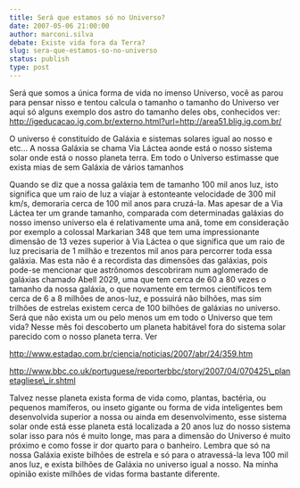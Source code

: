 ```yaml
---
title: Será que estamos só no Universo?
date: 2007-05-06 21:00:00
author: marconi.silva
debate: Existe vida fora da Terra?
slug: sera-que-estamos-so-no-universo
status: publish 
type: post
---
```


Será que somos a única forma de vida no imenso Universo, você as parou para pensar nisso e tentou calcula o tamanho o tamanho do Universo ver aqui só alguns exemplo dos astro do tamanho deles obs, conhecidos ver: http://igeducacao.ig.com.br/externo.html?url=http://area51.blig.ig.com.br/  

O universo é constituído de Galáxia e sistemas solares igual ao nosso e etc... A nossa Galáxia se chama Via Láctea aonde está o nosso sistema solar onde está o nosso planeta terra. Em todo o Universo estimasse que exista mias de sem Galáxia de vários tamanhos   

Quando se diz que a nossa galáxia tem de tamanho 100 mil anos luz, isto significa que um raio de luz a viajar à estonteante velocidade de 300 mil km/s, demoraria cerca de 100 mil anos para cruzá-la. Mas apesar de a Via Láctea ter um grande tamanho, comparada com determinadas galáxias do nosso imenso universo ela é relativamente uma anã, tome em consideração por exemplo a colossal Markarian 348 que tem uma impressionante dimensão de 13 vezes superior à Via Láctea o que significa que um raio de luz precisaria de 1 milhão e trezentos mil anos para percorrer toda essa galáxia. Mas esta não é a recordista das dimensões das galáxias, pois pode-se mencionar que astrônomos descobriram num aglomerado de galáxias chamado Abell 2029, uma que tem cerca de 60 a 80 vezes o tamanho da nossa galáxia, o que novamente em termos científicos tem cerca de 6 a 8 milhões de anos-luz, e possuirá não bilhões, mas sim trilhões de estrelas existem cerca de 100 bilhões de galáxias no universo. Será que não exista um ou pelo menos um em todo o Universo que tem vida? Nesse mês foi descoberto um planeta habitável fora do sistema solar parecido com o nosso planeta terra. Ver  

http://www.estadao.com.br/ciencia/noticias/2007/abr/24/359.htm  

http://www.bbc.co.uk/portuguese/reporterbbc/story/2007/04/070425\_planetagliese\_ir.shtml  

Talvez nesse planeta exista forma de vida como, plantas, bactéria, ou pequenos mamíferos, ou inseto gigante ou forma de vida inteligentes bem desenvolvida superior a nossa ou ainda em desenvolvimento, esse sistema solar onde está esse planeta está localizada a 20 anos luz do nosso sistema solar isso para nós é muito longe, mas para a dimensão do Universo é muito próximo e como fosse ir dor quarto para o banheiro. Lembra que só na nossa Galáxia existe bilhões de estrela e só para o atravessá-la leva 100 mil anos luz, e exista bilhões de Galáxia no universo igual a nosso. Na minha opinião existe milhões de vidas forma bastante diferente.
